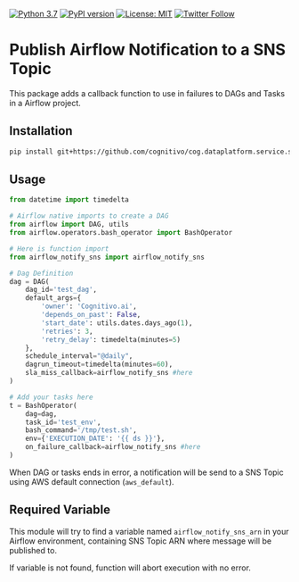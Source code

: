 [![Python 3.7](https://img.shields.io/badge/python-3.7-blue.svg)](https://www.python.org/downloads/release/python-370/)
[![PyPI version](https://badge.fury.io/py/publish-event-sns.svg)](https://badge.fury.io/py/airflow-notity-sns)
[![License: MIT](https://img.shields.io/badge/License-MIT-yellow.svg)](https://opensource.org/licenses/MIT)
[![Twitter Follow](https://img.shields.io/twitter/follow/msantino.svg?style=social&label=Follow)](https://twitter.com/msantino)


# Publish Airflow Notification to a SNS Topic

This package adds a callback function to use in failures to DAGs and Tasks in a Airflow project. 


## Installation

```bash
pip install git+https://github.com/cognitivo/cog.dataplatform.service.system.airflow.notification.git
```


## Usage

```python
from datetime import timedelta

# Airflow native imports to create a DAG
from airflow import DAG, utils
from airflow.operators.bash_operator import BashOperator

# Here is function import
from airflow_notify_sns import airflow_notify_sns

# Dag Definition
dag = DAG(
    dag_id='test_dag',
    default_args={
        'owner': 'Cognitivo.ai',
        'depends_on_past': False,
        'start_date': utils.dates.days_ago(1),
        'retries': 3,
        'retry_delay': timedelta(minutes=5)
    },
    schedule_interval="@daily",
    dagrun_timeout=timedelta(minutes=60),
    sla_miss_callback=airflow_notify_sns #here
)

# Add your tasks here
t = BashOperator(
    dag=dag,
    task_id='test_env',
    bash_command='/tmp/test.sh',
    env={'EXECUTION_DATE': '{{ ds }}'},
    on_failure_callback=airflow_notify_sns #here
)
```

When DAG or tasks ends in error, a notification will be send to a SNS Topic using AWS default connection (`aws_default`). 

## Required Variable

This module will try to find a variable named `airflow_notify_sns_arn` in your Airflow environment, containing SNS Topic ARN where message will be published to. 

If variable is not found, function will abort execution with no error. 